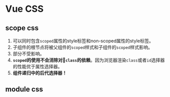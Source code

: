 # Vue CSS

## scope css

1. 可以同时包含`scoped`属性的style标签和non-scoped属性的style标签。
2. 子组件的根节点将被父组件的`scoped`样式和子组件的`scoped`样式影响。
3. 部分不受影响。
4. **`scoped`的使用不会消除对`class`的依赖**。因为浏览器渲染`class`或者`id`选择器的性能优于属性选择器。
5. **组件递归中的后代选择器！**

## module css


